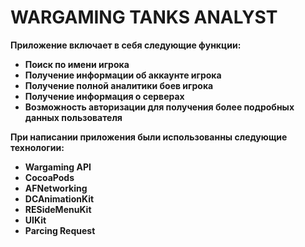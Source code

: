 # WARGAMING TANKS ANALYST
 
**Приложение включает в себя следующие функции:**

* **Поиск по имени игрока**
* **Получение информации об аккаунте игрока**
* **Получение полной аналитики боев игрока**
* **Получение информация о серверах**
* **Возможность авторизации для получения более подробных данных пользователя**

**При написании приложения были использованны следующие технологии:**

* **Wargaming API**
* **CocoaPods**
* **AFNetworking**
* **DCAnimationKit**
* **RESideMenuKit**
* **UIKit**
* **Parcing Request**





